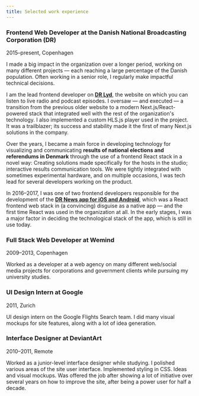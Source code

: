 ```yaml
---
title: Selected work experience
---
```


### Frontend Web Developer at the Danish National Broadcasting Corporation (DR)

<p class="meta">2015–present, Copenhagen</p>

I made a big impact in the organization over a longer period, working on many different projects — each reaching a large percentage of the Danish population. Often working in a senior role, I regularly make impactful technical decisions.

I am the lead frontend developer on **[DR&nbsp;Lyd](https://www.dr.dk/lyd)**, the website on which you can listen to live radio and podcast episodes. I oversaw — and executed — a transition from the previous older website to a modern Next.js/React-powered stack that integrated well with the rest of the organization's technology. I also implemented a custom HLS.js player used in the project. It was a trailblazer; its success and stability made it the first of many Next.js solutions in the company.

Over the years, I became a main force in developing technology for visualizing and communicating **results of national elections and referendums in Denmark** through the use of a frontend React stack in a novel way: Creating solutions made specifically for the hosts in the studio; interactive results communication tools. We were tightly integrated with sometimes experimental hardware, and on multiple occasions, I was tech lead for several developers working on the product.

In 2016–2017, I was one of two frontend developers responsible for the development of the **[DR&nbsp;News&nbsp;app for iOS and Android](https://apps.apple.com/dk/app/dr-nyheder/id398346158)**, which was a React frontend web stack in (a convincing) disguise as a native app — and the first time React was used in the organization at all. In the early stages, I was a major factor in deciding the technological stack of the app, which is still in use today.

<!-- site for KarriereKanonen, an influential music competition in Denmark -->

### Full Stack Web Developer at Wemind

<p class="meta">2009–2013, Copenhagen</p>

Worked as a developer at a web agency on many different web/social media projects for corporations and government clients while pursuing my university studies.

### UI Design Intern at Google

<p class="meta">2011, Zurich</p>

UI design intern on the Google Flights Search team. I did many visual mockups for site features, along with a lot of idea generation.

### Interface Designer at DeviantArt

<p class="meta">2010–2011, Remote</p>

Worked as a junior-level interface designer while studying. I polished various areas of the site user interface. Implemented styling in CSS. Ideas and visual mockups. Was offered the job after showing a lot of initiative over several years on how to improve the site, after being a power user for half a decade.
